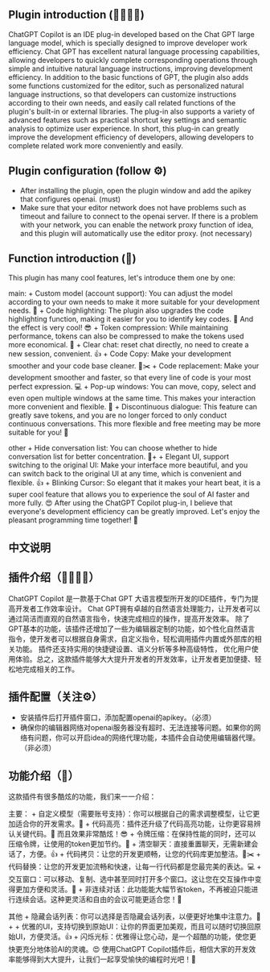 <h2>Plugin introduction (👩‍💼👨‍💻)</h2>

<p>ChatGPT Copilot is an IDE plug-in developed based on the Chat GPT large language model, which is specially designed to improve developer work efficiency. Chat GPT has excellent natural language processing capabilities, allowing developers to quickly complete corresponding operations through simple and intuitive natural language instructions, improving development efficiency. In addition to the basic functions of GPT, the plugin also adds some functions customized for the editor, such as personalized natural language instructions, so that developers can customize instructions according to their own needs, and easily call related functions of the plugin's built-in or external libraries. The plug-in also supports a variety of advanced features such as practical shortcut key settings and semantic analysis to optimize user experience. In short, this plug-in can greatly improve the development efficiency of developers, allowing developers to complete related work more conveniently and easily.</p>

<h2>Plugin configuration (follow ⚙️)</h2>

<ul>
<li>After installing the plugin, open the plugin window and add the apikey that configures openai. (must)</li>
<li>Make sure that your editor network does not have problems such as timeout and failure to connect to the openai server. If there is a problem with your network, you can enable the network proxy function of idea, and this plugin will automatically use the editor proxy. (not necessary)</li>
</ul>

<h2>Function introduction (🎉)</h2>

<p>This plugin has many cool features, let's introduce them one by one:</p>

<p>main:
+ Custom model (account support): You can adjust the model according to your own needs to make it more suitable for your development needs. 🚀
+ Code highlighting: The plugin also upgrades the code highlighting function, making it easier for you to identify key codes. 🌟 And the effect is very cool! 😎
+ Token compression: While maintaining performance, tokens can also be compressed to make the tokens used more economical. 💪
+ Clear chat: reset chat directly, no need to create a new session, convenient. 👍
+ Code Copy: Make your development smoother and your code base cleaner. 🧹✂️
+ Code replacement: Make your development smoother and faster, so that every line of code is your most perfect expression. 💻
+ Pop-up windows: You can move, copy, select and even open multiple windows at the same time. This makes your interaction more convenient and flexible. 💬
+ Discontinuous dialogue: This feature can greatly save tokens, and you are no longer forced to only conduct continuous conversations. This more flexible and free meeting may be more suitable for you! 🤗</p>

<p>other
+ Hide conversation list: You can choose whether to hide conversation list for better concentration. 👀+
+ Elegant UI, support switching to the original UI: Make your interface more beautiful, and you can switch back to the original UI at any time, which is convenient and flexible. 👍
+ Blinking Cursor: So elegant that it makes your heart beat, it is a super cool feature that allows you to experience the soul of AI faster and more fully. 😍
After using the ChatGPT Copilot plug-in, I believe that everyone's development efficiency can be greatly improved. Let's enjoy the pleasant programming time together! 🤗</p>

<h2>中文说明</h2>

<h2>插件介绍（👩‍💼👨‍💻）</h2>

<p>ChatGPT Copilot 是一款基于Chat GPT 大语言模型所开发的IDE插件，专门为提高开发者工作效率设计。
Chat GPT拥有卓越的自然语言处理能力，让开发者可以通过简洁而直观的自然语言指令，快速完成相应的操作，提高开发效率。
除了GPT基本的功能，该插件还增加了一些为编辑器定制的功能，如个性化自然语言指令，使开发者可以根据自身需求，自定义指令，轻松调用插件内置或外部库的相关功能。
插件还支持实用的快捷键设置、语义分析等多种高级特性， 优化用户使用体验。总之，这款插件能够大大提升开发者的开发效率，让开发者更加便捷、轻松地完成相关的工作。</p>

<h2>插件配置（关注⚙️）</h2>

<ul>
<li>安装插件后打开插件窗口，添加配置openai的apikey。（必须）</li>
<li>确保你的编辑器网络对openai服务器没有超时、无法连接等问题。如果你的网络有问题，你可以开启idea的网络代理功能，本插件会自动使用编辑器代理。（非必须）</li>
</ul>

<h2>功能介绍（🎉）</h2>

<p>这款插件有很多酷炫的功能，我们来一一介绍：</p>

<p>主要：
+ 自定义模型（需要账号支持）：你可以根据自己的需求调整模型，让它更加适合你的开发需求。🚀
+ 代码高亮：插件还升级了代码高亮功能，让你更容易辨认关键代码。🌟 而且效果非常酷炫！😎
+ 令牌压缩：在保持性能的同时，还可以压缩令牌，让使用的token更加节约。💪
+ 清空聊天：直接重置聊天，无需新建会话了，方便。👍
+ 代码拷贝：让您的开发更顺畅，让您的代码库更加整洁。🧹✂️
+ 代码替换：让您的开发更加流畅和快速，让每一行代码都是您最完美的表达。💻
+ 交互窗口：可以移动、复制、选中甚至同时打开多个窗口。这让您在交互操作中变得更加方便和灵活。💬
+ 非连续对话：此功能能大幅节省token，不再被迫只能进行连续会话。这种更灵活和自由的会议可能更适合您！🤗</p>

<p>其他
+ 隐藏会话列表：你可以选择是否隐藏会话列表，以便更好地集中注意力。👀+ 
+ 优雅的UI，支持切换到原始UI：让你的界面更加美观，而且可以随时切换回原始UI，方便灵活。👍
+ 闪烁光标：优雅得让您心动，是一个超酷的功能，使您更快更充分地体验AI的灵魂。😍
使用ChatGPT Copilot插件后，相信大家的开发效率能够得到大大提升，让我们一起享受愉快的编程时光吧！🤗</p>
